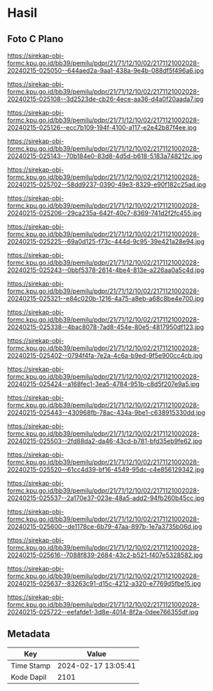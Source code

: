 # Hasil

## Foto C Plano

https://sirekap-obj-formc.kpu.go.id/bb39/pemilu/pdpr/21/71/12/10/02/2171121002028-20240215-025050--644aed2a-9aa1-438a-9e4b-088df5f496a6.jpg

https://sirekap-obj-formc.kpu.go.id/bb39/pemilu/pdpr/21/71/12/10/02/2171121002028-20240215-025108--3d2523de-cb26-4ece-aa36-d4a0f20aada7.jpg

https://sirekap-obj-formc.kpu.go.id/bb39/pemilu/pdpr/21/71/12/10/02/2171121002028-20240215-025126--ecc7b109-194f-4100-a117-e2e42b87f4ee.jpg

https://sirekap-obj-formc.kpu.go.id/bb39/pemilu/pdpr/21/71/12/10/02/2171121002028-20240215-025143--70b184e0-83d8-4d5d-b618-5183a748212c.jpg

https://sirekap-obj-formc.kpu.go.id/bb39/pemilu/pdpr/21/71/12/10/02/2171121002028-20240215-025702--58dd9237-0390-49e3-8329-e90f182c25ad.jpg

https://sirekap-obj-formc.kpu.go.id/bb39/pemilu/pdpr/21/71/12/10/02/2171121002028-20240215-025206--29ca235a-642f-40c7-8369-741d2f2fc455.jpg

https://sirekap-obj-formc.kpu.go.id/bb39/pemilu/pdpr/21/71/12/10/02/2171121002028-20240215-025225--69a0d125-f73c-444d-9c95-39e421a28e94.jpg

https://sirekap-obj-formc.kpu.go.id/bb39/pemilu/pdpr/21/71/12/10/02/2171121002028-20240215-025243--0bbf5378-2614-4be4-813e-a226aa0a5c4d.jpg

https://sirekap-obj-formc.kpu.go.id/bb39/pemilu/pdpr/21/71/12/10/02/2171121002028-20240215-025321--e84c020b-1216-4a75-a8eb-a68c8be4e700.jpg

https://sirekap-obj-formc.kpu.go.id/bb39/pemilu/pdpr/21/71/12/10/02/2171121002028-20240215-025338--4bac8078-7ad8-454e-80e5-4817950df123.jpg

https://sirekap-obj-formc.kpu.go.id/bb39/pemilu/pdpr/21/71/12/10/02/2171121002028-20240215-025402--0794f4fa-7e2a-4c6a-b9ed-9f5e900cc4cb.jpg

https://sirekap-obj-formc.kpu.go.id/bb39/pemilu/pdpr/21/71/12/10/02/2171121002028-20240215-025424--a168fec1-3ea5-4784-951b-c8d5f207e9a5.jpg

https://sirekap-obj-formc.kpu.go.id/bb39/pemilu/pdpr/21/71/12/10/02/2171121002028-20240215-025443--430968fb-78ac-434a-9be1-c638915330dd.jpg

https://sirekap-obj-formc.kpu.go.id/bb39/pemilu/pdpr/21/71/12/10/02/2171121002028-20240215-025503--2fd88da2-da46-43cd-b781-bfd35eb9fe62.jpg

https://sirekap-obj-formc.kpu.go.id/bb39/pemilu/pdpr/21/71/12/10/02/2171121002028-20240215-025520--61cc4d39-bf16-4549-95dc-c4e856129342.jpg

https://sirekap-obj-formc.kpu.go.id/bb39/pemilu/pdpr/21/71/12/10/02/2171121002028-20240215-025537--2a170e37-023e-48a5-add2-94fb260b45cc.jpg

https://sirekap-obj-formc.kpu.go.id/bb39/pemilu/pdpr/21/71/12/10/02/2171121002028-20240215-025600--de1178ce-6b79-47aa-897b-1e7a3735b06d.jpg

https://sirekap-obj-formc.kpu.go.id/bb39/pemilu/pdpr/21/71/12/10/02/2171121002028-20240215-025616--7088f839-2684-43c2-b521-f407e5328582.jpg

https://sirekap-obj-formc.kpu.go.id/bb39/pemilu/pdpr/21/71/12/10/02/2171121002028-20240215-025637--83263c91-d15c-4212-a320-e7769d5fbe15.jpg

https://sirekap-obj-formc.kpu.go.id/bb39/pemilu/pdpr/21/71/12/10/02/2171121002028-20240215-025722--eefafde1-3d8e-4014-8f2a-0dee766355df.jpg


## Metadata

| Key        | Value               |
| ---------- | ------------------- |
| Time Stamp | 2024-02-17 13:05:41 |
| Kode Dapil | 2101                |



